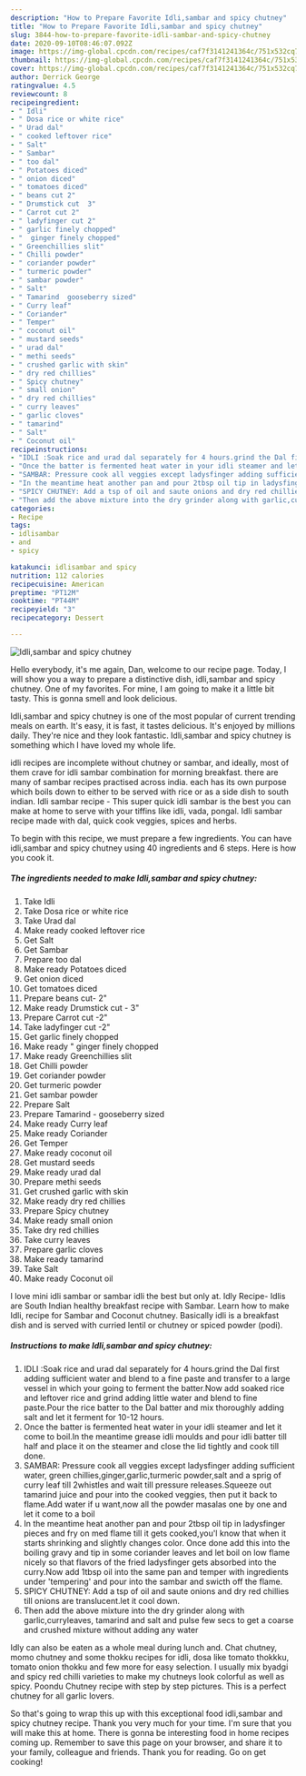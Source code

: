 ```yaml
---
description: "How to Prepare Favorite Idli,sambar and spicy chutney"
title: "How to Prepare Favorite Idli,sambar and spicy chutney"
slug: 3844-how-to-prepare-favorite-idli-sambar-and-spicy-chutney
date: 2020-09-10T08:46:07.092Z
image: https://img-global.cpcdn.com/recipes/caf7f3141241364c/751x532cq70/idlisambar-and-spicy-chutney-recipe-main-photo.jpg
thumbnail: https://img-global.cpcdn.com/recipes/caf7f3141241364c/751x532cq70/idlisambar-and-spicy-chutney-recipe-main-photo.jpg
cover: https://img-global.cpcdn.com/recipes/caf7f3141241364c/751x532cq70/idlisambar-and-spicy-chutney-recipe-main-photo.jpg
author: Derrick George
ratingvalue: 4.5
reviewcount: 8
recipeingredient:
- " Idli"
- " Dosa rice or white rice"
- " Urad dal"
- " cooked leftover rice"
- " Salt"
- " Sambar"
- " too dal"
- " Potatoes diced"
- " onion diced"
- " tomatoes diced"
- " beans cut 2"
- " Drumstick cut  3"
- " Carrot cut 2"
- " ladyfinger cut 2"
- " garlic finely chopped"
- "  ginger finely chopped"
- " Greenchillies slit"
- " Chilli powder"
- " coriander powder"
- " turmeric powder"
- " sambar powder"
- " Salt"
- " Tamarind  gooseberry sized"
- " Curry leaf"
- " Coriander"
- " Temper"
- " coconut oil"
- " mustard seeds"
- " urad dal"
- " methi seeds"
- " crushed garlic with skin"
- " dry red chillies"
- " Spicy chutney"
- " small onion"
- " dry red chillies"
- " curry leaves"
- " garlic cloves"
- " tamarind"
- " Salt"
- " Coconut oil"
recipeinstructions:
- "IDLI :Soak rice and urad dal separately for 4 hours.grind the Dal first adding sufficient water and blend to a fine paste and transfer to a large vessel in which your going to ferment the batter.Now add soaked rice and leftover rice and grind adding little water and blend to fine paste.Pour the rice batter to the Dal batter and mix thoroughly adding salt and let it ferment for 10-12 hours."
- "Once the batter is fermented heat water in your idli steamer and let it come to boil.In the meantime grease idli moulds and pour idli batter till half and place it on the steamer and close the lid tightly and cook till done."
- "SAMBAR: Pressure cook all veggies except ladysfinger adding sufficient water, green chillies,ginger,garlic,turmeric powder,salt and a sprig of curry leaf till 2whistles and wait till pressure releases.Squeeze out tamarind juice and pour into the cooked veggies, then put it back to flame.Add water if u want,now all the powder masalas one by one and let it come to a boil"
- "In the meantime heat another pan and pour 2tbsp oil tip in ladysfinger pieces and fry on med flame till it gets cooked,you&#39;l know that when it starts shrinking and slightly changes color. Once done add this into the boiling gravy and tip in some coriander leaves and let boil on low flame nicely so that flavors of the fried ladysfinger gets absorbed into the curry.Now add 1tbsp oil into the same pan and temper with ingredients under &#39;tempering&#39; and pour into the sambar and swicth off the flame."
- "SPICY CHUTNEY: Add a tsp of oil and saute onions and dry red chillies till onions are translucent.let it cool down."
- "Then add the above mixture into the dry grinder along with garlic,curryleaves, tamarind and salt and pulse few secs to get a coarse and crushed mixture without adding any water"
categories:
- Recipe
tags:
- idlisambar
- and
- spicy

katakunci: idlisambar and spicy 
nutrition: 112 calories
recipecuisine: American
preptime: "PT12M"
cooktime: "PT44M"
recipeyield: "3"
recipecategory: Dessert

---
```



![Idli,sambar and spicy chutney](https://img-global.cpcdn.com/recipes/caf7f3141241364c/751x532cq70/idlisambar-and-spicy-chutney-recipe-main-photo.jpg)

Hello everybody, it's me again, Dan, welcome to our recipe page. Today, I will show you a way to prepare a distinctive dish, idli,sambar and spicy chutney. One of my favorites. For mine, I am going to make it a little bit tasty. This is gonna smell and look delicious.

Idli,sambar and spicy chutney is one of the most popular of current trending meals on earth. It's easy, it is fast, it tastes delicious. It's enjoyed by millions daily. They're nice and they look fantastic. Idli,sambar and spicy chutney is something which I have loved my whole life.

idli recipes are incomplete without chutney or sambar, and ideally, most of them crave for idli sambar combination for morning breakfast. there are many of sambar recipes practised across india. each has its own purpose which boils down to either to be served with rice or as a side dish to south indian. Idli sambar recipe - This super quick idli sambar is the best you can make at home to serve with your tiffins like idli, vada, pongal. Idli sambar recipe made with dal, quick cook veggies, spices and herbs.


To begin with this recipe, we must prepare a few ingredients. You can have idli,sambar and spicy chutney using 40 ingredients and 6 steps. Here is how you cook it.

<!--inarticleads1-->

##### The ingredients needed to make Idli,sambar and spicy chutney:

1. Take  Idli
1. Take  Dosa rice or white rice
1. Take  Urad dal
1. Make ready  cooked leftover rice
1. Get  Salt
1. Get  Sambar
1. Prepare  too dal
1. Make ready  Potatoes diced
1. Get  onion diced
1. Get  tomatoes diced
1. Prepare  beans cut- 2&#34;
1. Make ready  Drumstick cut - 3&#34;
1. Prepare  Carrot cut -2&#34;
1. Take  ladyfinger cut -2&#34;
1. Get  garlic finely chopped
1. Make ready  &#34; ginger finely chopped
1. Make ready  Greenchillies slit
1. Get  Chilli powder
1. Get  coriander powder
1. Get  turmeric powder
1. Get  sambar powder
1. Prepare  Salt
1. Prepare  Tamarind - gooseberry sized
1. Make ready  Curry leaf
1. Make ready  Coriander
1. Get  Temper
1. Make ready  coconut oil
1. Get  mustard seeds
1. Make ready  urad dal
1. Prepare  methi seeds
1. Get  crushed garlic with skin
1. Make ready  dry red chillies
1. Prepare  Spicy chutney
1. Make ready  small onion
1. Take  dry red chillies
1. Take  curry leaves
1. Prepare  garlic cloves
1. Make ready  tamarind
1. Take  Salt
1. Make ready  Coconut oil


I love mini idli sambar or sambar idli the best but only at. Idly Recipe- Idlis are South Indian healthy breakfast recipe with Sambar. Learn how to make Idli, recipe for Sambar and Coconut chutney. Basically idli is a breakfast dish and is served with curried lentil or chutney or spiced powder (podi). 

<!--inarticleads2-->

##### Instructions to make Idli,sambar and spicy chutney:

1. IDLI :Soak rice and urad dal separately for 4 hours.grind the Dal first adding sufficient water and blend to a fine paste and transfer to a large vessel in which your going to ferment the batter.Now add soaked rice and leftover rice and grind adding little water and blend to fine paste.Pour the rice batter to the Dal batter and mix thoroughly adding salt and let it ferment for 10-12 hours.
1. Once the batter is fermented heat water in your idli steamer and let it come to boil.In the meantime grease idli moulds and pour idli batter till half and place it on the steamer and close the lid tightly and cook till done.
1. SAMBAR: Pressure cook all veggies except ladysfinger adding sufficient water, green chillies,ginger,garlic,turmeric powder,salt and a sprig of curry leaf till 2whistles and wait till pressure releases.Squeeze out tamarind juice and pour into the cooked veggies, then put it back to flame.Add water if u want,now all the powder masalas one by one and let it come to a boil
1. In the meantime heat another pan and pour 2tbsp oil tip in ladysfinger pieces and fry on med flame till it gets cooked,you&#39;l know that when it starts shrinking and slightly changes color. Once done add this into the boiling gravy and tip in some coriander leaves and let boil on low flame nicely so that flavors of the fried ladysfinger gets absorbed into the curry.Now add 1tbsp oil into the same pan and temper with ingredients under &#39;tempering&#39; and pour into the sambar and swicth off the flame.
1. SPICY CHUTNEY: Add a tsp of oil and saute onions and dry red chillies till onions are translucent.let it cool down.
1. Then add the above mixture into the dry grinder along with garlic,curryleaves, tamarind and salt and pulse few secs to get a coarse and crushed mixture without adding any water


Idly can also be eaten as a whole meal during lunch and. Chat chutney, momo chutney and some thokku recipes for idli, dosa like tomato thokkku, tomato onion thokku and few more for easy selection. I usually mix byadgi and spicy red chilli varieties to make my chutneys look colorful as well as spicy. Poondu Chutney recipe with step by step pictures. This is a perfect chutney for all garlic lovers. 

So that's going to wrap this up with this exceptional food idli,sambar and spicy chutney recipe. Thank you very much for your time. I'm sure that you will make this at home. There is gonna be interesting food in home recipes coming up. Remember to save this page on your browser, and share it to your family, colleague and friends. Thank you for reading. Go on get cooking!
